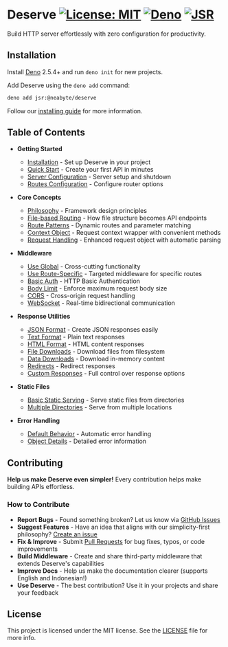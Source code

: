 # Deserve [![License: MIT](https://img.shields.io/badge/License-MIT-red.svg)](LICENSE) [![Deno](https://img.shields.io/badge/Deno-2.5.4-blue)](https://deno.land) [![JSR](https://jsr.io/badges/@neabyte/deserve)](https://jsr.io/@neabyte/deserve)

Build HTTP server effortlessly with zero configuration for productivity.

## Installation

Install [Deno](https://github.com/denoland/deno_install) 2.5.4+ and run `deno init` for new projects.

Add Deserve using the `deno add` command:

```bash
deno add jsr:@neabyte/deserve
```

Follow our [installing guide](https://docs-deserve.neabyte.com/en/getting-started/installation) for more information.

## Table of Contents

- **Getting Started**
  - [Installation](https://docs-deserve.neabyte.com/en/getting-started/installation) - Set up Deserve in your project
  - [Quick Start](https://docs-deserve.neabyte.com/en/getting-started/quick-start) - Create your first API in minutes
  - [Server Configuration](https://docs-deserve.neabyte.com/en/getting-started/server-configuration) - Server setup and shutdown
  - [Routes Configuration](https://docs-deserve.neabyte.com/en/getting-started/routes-configuration) - Configure router options

- **Core Concepts**
  - [Philosophy](https://docs-deserve.neabyte.com/en/core-concepts/philosophy) - Framework design principles
  - [File-based Routing](https://docs-deserve.neabyte.com/en/core-concepts/file-based-routing) - How file structure becomes API endpoints
  - [Route Patterns](https://docs-deserve.neabyte.com/en/core-concepts/route-patterns) - Dynamic routes and parameter matching
  - [Context Object](https://docs-deserve.neabyte.com/en/core-concepts/context-object) - Request context wrapper with convenient methods
  - [Request Handling](https://docs-deserve.neabyte.com/en/core-concepts/request-handling) - Enhanced request object with automatic parsing

- **Middleware**
  - [Use Global](https://docs-deserve.neabyte.com/en/middleware/global) - Cross-cutting functionality
  - [Use Route-Specific](https://docs-deserve.neabyte.com/en/middleware/route-specific) - Targeted middleware for specific routes
  - [Basic Auth](https://docs-deserve.neabyte.com/en/middleware/basic-auth) - HTTP Basic Authentication
  - [Body Limit](https://docs-deserve.neabyte.com/en/middleware/body-limit) - Enforce maximum request body size
  - [CORS](https://docs-deserve.neabyte.com/en/middleware/cors) - Cross-origin request handling
  - [WebSocket](https://docs-deserve.neabyte.com/en/middleware/websocket) - Real-time bidirectional communication

- **Response Utilities**
  - [JSON Format](https://docs-deserve.neabyte.com/en/response/json) - Create JSON responses easily
  - [Text Format](https://docs-deserve.neabyte.com/en/response/text) - Plain text responses
  - [HTML Format](https://docs-deserve.neabyte.com/en/response/html) - HTML content responses
  - [File Downloads](https://docs-deserve.neabyte.com/en/response/file) - Download files from filesystem
  - [Data Downloads](https://docs-deserve.neabyte.com/en/response/data) - Download in-memory content
  - [Redirects](https://docs-deserve.neabyte.com/en/response/redirect) - Redirect responses
  - [Custom Responses](https://docs-deserve.neabyte.com/en/response/custom) - Full control over response options

- **Static Files**
  - [Basic Static Serving](https://docs-deserve.neabyte.com/en/static-file/basic) - Serve static files from directories
  - [Multiple Directories](https://docs-deserve.neabyte.com/en/static-file/multiple) - Serve from multiple locations

- **Error Handling**
  - [Default Behavior](https://docs-deserve.neabyte.com/en/error-handling/default-behavior) - Automatic error handling
  - [Object Details](https://docs-deserve.neabyte.com/en/error-handling/object-details) - Detailed error information

## Contributing

**Help us make Deserve even simpler!** Every contribution helps make building APIs effortless.

### How to Contribute

- **Report Bugs** - Found something broken? Let us know via [GitHub Issues](https://github.com/NeaByteLab/Deserve/issues)
- **Suggest Features** - Have an idea that aligns with our simplicity-first philosophy? [Create an issue](https://github.com/NeaByteLab/Deserve/issues/new)
- **Fix & Improve** - Submit [Pull Requests](https://github.com/NeaByteLab/Deserve/pulls) for bug fixes, typos, or code improvements
- **Build Middleware** - Create and share third-party middleware that extends Deserve's capabilities
- **Improve Docs** - Help us make the documentation clearer (supports English and Indonesian!)
- **Use Deserve** - The best contribution? Use it in your projects and share your feedback

## License

This project is licensed under the MIT license. See the [LICENSE](LICENSE) file for more info.

